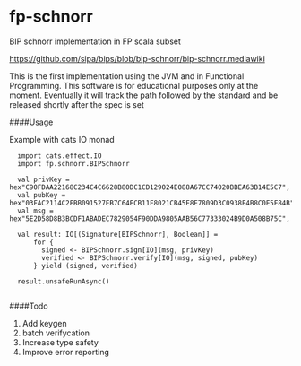 # fp-schnorr
BIP schnorr implementation in FP scala subset

https://github.com/sipa/bips/blob/bip-schnorr/bip-schnorr.mediawiki

This is the first implementation using the JVM and in Functional Programming. This software is for educational purposes only at the moment. Eventually it will track the path followed by the standard and be released shortly after the spec is set

####Usage

Example with cats IO monad
```
  import cats.effect.IO
  import fp.schnorr.BIPSchnorr
  
  val privKey = hex"C90FDAA22168C234C4C6628B80DC1CD129024E088A67CC74020BBEA63B14E5C7",
  val pubKey = hex"03FAC2114C2FBB091527EB7C64ECB11F8021CB45E8E7809D3C0938E4B8C0E5F84B",
  val msg = hex"5E2D58D8B3BCDF1ABADEC7829054F90DDA9805AAB56C77333024B9D0A508B75C",

  val result: IO[(Signature[BIPSchnorr], Boolean]] = 
      for {
        signed <- BIPSchnorr.sign[IO](msg, privKey)
        verified <- BIPSchnorr.verify[IO](msg, signed, pubKey)
      } yield (signed, verified)
      
  result.unsafeRunAsync()
      
```

####Todo

1. Add keygen
2. batch verifycation
3. Increase type safety
4. Improve error reporting

